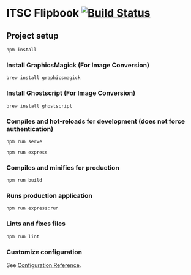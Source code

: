 # ITSC Flipbook [![Build Status](https://itscci.cech.uc.edu/api/badges/ITSC/Flipbook/status.svg?ref=refs/heads/master)](https://itscci.cech.uc.edu/ITSC/Flipbook)

## Project setup
```
npm install
```

### Install GraphicsMagick (For Image Conversion)
```
brew install graphicsmagick
```
### Install Ghostscript (For Image Conversion)
```
brew install ghostscript
```

### Compiles and hot-reloads for development (does not force authentication)
```
npm run serve
```
```
npm run express
```
### Compiles and minifies for production
```
npm run build
```
### Runs production application
```
npm run express:run
```

### Lints and fixes files
```
npm run lint
```

### Customize configuration
See [Configuration Reference](https://cli.vuejs.org/config/).
